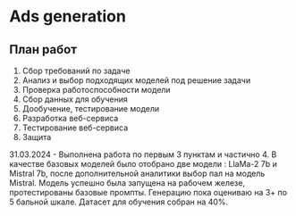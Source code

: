 # Ads generation
## План работ
1. Сбор требований по задаче
2. Анализ и выбор подходящих моделей под решение задачи
3. Проверка работоспособности модели
4. Сбор данных для обучения
5. Дообучение, тестирование модели
6. Разработка веб-сервиса
7. Тестирование веб-сервиса
8. Защита

31.03.2024 - Выполнена работа по первым 3 пунктам и частично 4.
В качестве базовых моделей было отобрано две модели : LlaMa-2 7b и Mistral 7b, после дополнительной аналитики выбор пал на модель Mistral.
Модель успешно была запущена на рабочем железе, протестированы базовые промпты. Генерацию пока оцениваю на 3+ по 5 бальной шкале. 
Датасет для обучения собран на 40%.
